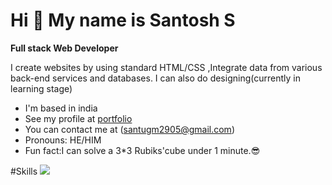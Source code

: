 # Hi 👋 My name is Santosh S
 
**Full stack Web Developer**

I create websites by using standard HTML/CSS ,Integrate data from various back-end services and databases. I can also do designing(currently in learning stage)


- I'm based in india
- See my profile at  [portfolio](url)
- You can contact me at (santugm2905@gmail.com)
-  Pronouns: HE/HIM
-  Fun fact:I can solve a 3*3 Rubiks'cube under 1 minute.😎


#Skills
![](https://github.com/santu8ak/santu8ak/assets/122611173/d7dff1be-e984-4042-b0ee-bb3bc8162016)


